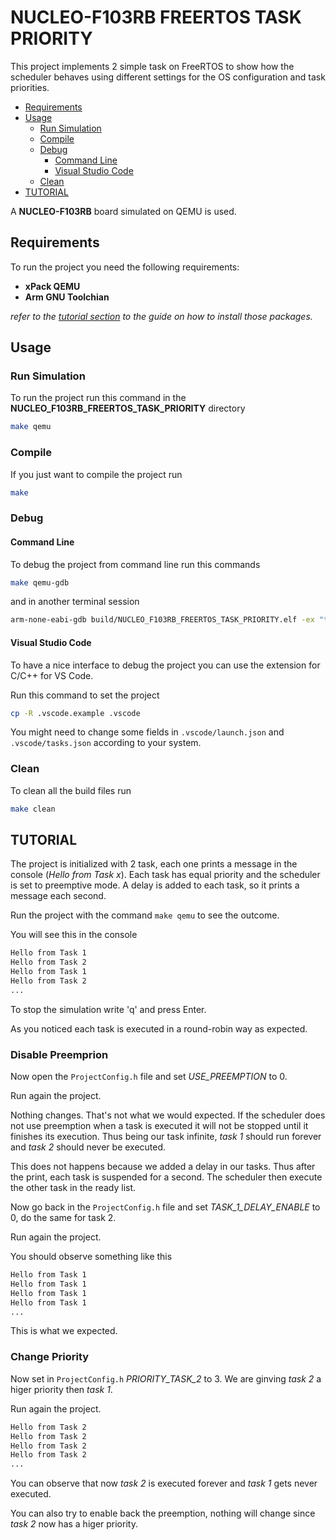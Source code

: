 # NUCLEO-F103RB FREERTOS TASK PRIORITY

This project implements 2 simple task on FreeRTOS to show how the scheduler behaves using different settings for the OS configuration and task priorities. 

- [Requirements](#requirements)
- [Usage](#usage)
    - [Run Simulation](#run-simulation)
    - [Compile](#compile)
    - [Debug](#debug)
        - [Command Line](#command-line)
        - [Visual Studio Code](#visual-studio-code)
    - [Clean](#clean)
- [TUTORIAL](#tutorial)

A **NUCLEO-F103RB** board simulated on QEMU is used.

## Requirements

To run the project you need the following requirements:

- **xPack QEMU**
- **Arm GNU Toolchian**

_refer to the [tutorial section](../../docs/qemu.md) to the guide on how to install those packages._

## Usage

### Run Simulation

To run the project run this command in the **NUCLEO_F103RB_FREERTOS_TASK_PRIORITY** directory

```bash
make qemu
```

### Compile

If you just want to compile the project run

```bash
make
```

### Debug

#### Command Line

To debug the project from command line run this commands

```bash
make qemu-gdb
```

and in another terminal session

```bash
arm-none-eabi-gdb build/NUCLEO_F103RB_FREERTOS_TASK_PRIORITY.elf -ex "target remote localhost:1234"
```

#### Visual Studio Code

To have a nice interface to debug the project you can use the extension for C/C++ for VS Code.

Run this command to set the project
```bash
cp -R .vscode.example .vscode
```

You might need to change some fields in `.vscode/launch.json` and `.vscode/tasks.json` according to your system.

### Clean

To clean all the build files run

```bash
make clean
```

## TUTORIAL

The project is initialized with 2 task, each one prints a message in the console (_Hello from Task x_). Each task has equal priority and the scheduler is set to preemptive mode. A delay is added to each task, so it prints a message each second.

Run the project with the command `make qemu` to see the outcome.

You will see this in the console

```bash
Hello from Task 1
Hello from Task 2
Hello from Task 1
Hello from Task 2
...
```

To stop the simulation write 'q' and press Enter.

As you noticed each task is executed in a round-robin way as expected.

### Disable Preemprion

Now open the `ProjectConfig.h` file and set _USE_PREEMPTION_ to 0.

Run again the project.

Nothing changes. That's not what we would expected. If the scheduler does not use preemption when a task is executed it will not be stopped until it finishes its execution. Thus being our task infinite, _task 1_ should run forever and _task 2_ should never be executed.

This does not happens because we added a delay in our tasks. Thus after the print, each task is suspended for a second. The scheduler then execute the other task in the ready list.

Now go back in the `ProjectConfig.h` file and set _TASK_1_DELAY_ENABLE_ to 0, do the same for task 2.

Run again the project.

You should observe something like this

```bash
Hello from Task 1
Hello from Task 1
Hello from Task 1
Hello from Task 1
...
```

This is what we expected.

### Change Priority

Now set in `ProjectConfig.h` _PRIORITY_TASK_2_ to 3. We are ginving _task 2_ a higer priority then _task 1_.

Run again the project.

```bash
Hello from Task 2
Hello from Task 2
Hello from Task 2
Hello from Task 2
...
```

You can observe that now _task 2_ is executed forever and _task 1_ gets never executed.

You can also try to enable back the preemption, nothing will change since _task 2_ now has a higer priority.